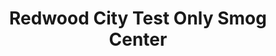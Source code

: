---
title: "Redwood City Test Only Smog Center"
url: /redwood-city/redwood-city-test-only-smog-center/
shop: Autowerkstatt
---